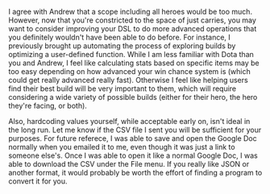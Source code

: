 I agree with Andrew that a scope including all heroes would be too much. However, now that you're constricted to the space of just carries, you may want to consider improving your DSL to do more advanced operations that you definitely wouldn't have been able to do before. For instance, I previously brought up automating the process of exploring builds by optimizing a user-defined function. While I am less familiar with Dota than you and Andrew, I feel like calculating stats based on specific items may be too easy depending on how advanced your win chance system is (which could get really advanced really fast). Otherwise I feel like helping users find their best build will be very important to them, which will require considering a wide variety of possible builds (either for their hero, the hero they're facing, or both).

Also, hardcoding values yourself, while acceptable early on, isn't ideal in the long run. Let me know if the CSV file I sent you will be sufficient for your purposes. For future referece, I was able to save and open the Google Doc normally when you emailed it to me, even though it was just a link to someone else's. Once I was able to open it like a normal Google Doc, I was able to download the CSV under the File menu. If you really like JSON or another format, it would probably be worth the effort of finding a program to convert it for you.
